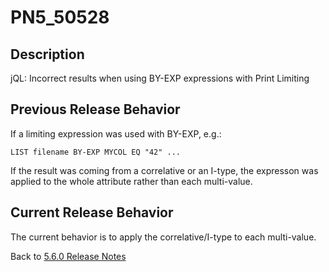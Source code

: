 # PN5_50528

<PageHeader />

## Description

jQL: Incorrect results when using BY-EXP expressions with Print Limiting

## Previous Release Behavior

If a limiting expression was used with BY-EXP, e.g.:

```
LIST filename BY-EXP MYCOL EQ "42" ...
```

If the result was coming from a correlative or an I-type, the expresson was applied to the whole attribute rather than each multi-value.

## Current Release Behavior

The current behavior is to apply the correlative/I-type to each multi-value.

Back to [5.6.0 Release Notes](./../README.md)

<PageFooter />
